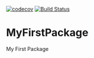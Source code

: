 [![codecov](https://codecov.io/gh/theoroe3/MyFirstPackage/branch/master/graph/badge.svg)](https://codecov.io/gh/theoroe3/MyFirstPackage) [![Build Status](https://travis-ci.org/theoroe3/MyFirstPackage.svg?branch=master)](https://travis-ci.org/theoroe3/MyFirstPackage)

# MyFirstPackage
My First Package

